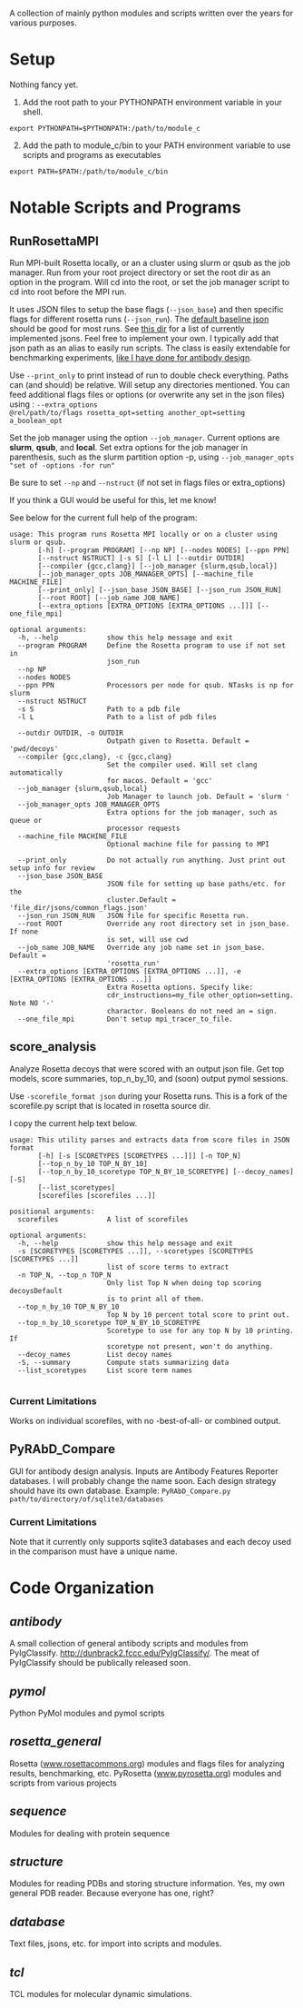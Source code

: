 
A collection of mainly python modules and scripts written over the years for various purposes.

# Setup

Nothing fancy yet.  

1) Add the root path to your PYTHONPATH environment variable in your shell. 

<code>export PYTHONPATH=$PYTHONPATH:/path/to/module_c</code>

2) Add the path to module_c/bin to your PATH environment variable to use scripts and programs as executables 

<code>export PATH=$PATH:/path/to/module_c/bin</code>

# Notable Scripts and Programs

## RunRosettaMPI

Run MPI-built Rosetta locally, or an a cluster using slurm or qsub as the job manager.  Run from your root project directory or set the root dir as an option in the program.  Will cd into the root, or set the job manager script to cd into root before the MPI run.

It uses JSON files to setup the base flags (<code>--json_base</code>) and then specific flags for different rosetta runs (<code>--json_run</code>).  The [default baseline json](https://github.com/SchiefLab/module_c/blob/master/rosetta_general/jsons/common_flags.json) should be good for most runs.  See [this dir](https://github.com/SchiefLab/module_c/tree/master/rosetta_general/jsons) for a list of currently implemented jsons.  Feel free to implement your own.  I typically add that json path as an alias to easily run scripts.  The class is easily extendable for benchmarking experiments, [like I have done for antibody design](https://github.com/SchiefLab/module_c/blob/master/bin/BenchmarkRAbD.py).

Use <code>--print_only</code> to print instead of run to double check everything.  Paths can (and should) be relative.  Will setup any directories mentioned.  You can feed additional flags files or options (or overwrite any set in the json files) using :     <code>--extra_options @rel/path/to/flags rosetta_opt=setting another_opt=setting a_boolean_opt</code>

Set the job manager using the option <code>--job_manager</code>. Current options are __slurm__, __qsub__, and __local__.  Set extra options for the job manager in parenthesis, such as the slurm partition option -p, using <code>--job_manager_opts "set of -options -for run"</code>

Be sure to set <code>--np</code> and <code>--nstruct</code> (if not set in flags files or extra_options)

If you think a GUI would be useful for this, let me know!

See below for the current full help of the program:


```
usage: This program runs Rosetta MPI locally or on a cluster using slurm or qsub.
       [-h] [--program PROGRAM] [--np NP] [--nodes NODES] [--ppn PPN]
       [--nstruct NSTRUCT] [-s S] [-l L] [--outdir OUTDIR]
       [--compiler {gcc,clang}] [--job_manager {slurm,qsub,local}]
       [--job_manager_opts JOB_MANAGER_OPTS] [--machine_file MACHINE_FILE]
       [--print_only] [--json_base JSON_BASE] [--json_run JSON_RUN]
       [--root ROOT] [--job_name JOB_NAME]
       [--extra_options [EXTRA_OPTIONS [EXTRA_OPTIONS ...]]] [--one_file_mpi]

optional arguments:
  -h, --help            show this help message and exit
  --program PROGRAM     Define the Rosetta program to use if not set in
                        json_run
  --np NP
  --nodes NODES
  --ppn PPN             Processors per node for qsub. NTasks is np for slurm
  --nstruct NSTRUCT
  -s S                  Path to a pdb file
  -l L                  Path to a list of pdb files
  
  --outdir OUTDIR, -o OUTDIR
                        Outpath given to Rosetta. Default = 'pwd/decoys'
  --compiler {gcc,clang}, -c {gcc,clang}
                        Set the compiler used. Will set clang automatically
                        for macos. Default = 'gcc'
  --job_manager {slurm,qsub,local}
                        Job Manager to launch job. Default = 'slurm '
  --job_manager_opts JOB_MANAGER_OPTS
                        Extra options for the job manager, such as queue or
                        processor requests
  --machine_file MACHINE_FILE
                        Optional machine file for passing to MPI
                        
  --print_only          Do not actually run anything. Just print out setup info for review
  --json_base JSON_BASE
                        JSON file for setting up base paths/etc. for the
                        cluster.Default = 'file_dir/jsons/common_flags.json'
  --json_run JSON_RUN   JSON file for specific Rosetta run.
  --root ROOT           Override any root directory set in json_base. If none
                        is set, will use cwd
  --job_name JOB_NAME   Override any job name set in json_base.  Default =
                        'rosetta_run'
  --extra_options [EXTRA_OPTIONS [EXTRA_OPTIONS ...]], -e [EXTRA_OPTIONS [EXTRA_OPTIONS ...]]
                        Extra Rosetta options. Specify like:
                        cdr_instructions=my_file other_option=setting.  Note NO '-'
                        charactor. Booleans do not need an = sign.
  --one_file_mpi        Don't setup mpi_tracer_to_file.
```

## score_analysis

Analyze Rosetta decoys that were scored with an output json file.  Get top models, score summaries, top_n_by_10, and (soon) output pymol sessions.

Use <code>-scorefile_format json</code> during your Rosetta runs.  This is a fork of the scorefile.py script that is located in rosetta source dir.   

I copy the current help text below.

```
usage: This utility parses and extracts data from score files in JSON format
       [-h] [-s [SCORETYPES [SCORETYPES ...]]] [-n TOP_N]
       [--top_n_by_10 TOP_N_BY_10]
       [--top_n_by_10_scoretype TOP_N_BY_10_SCORETYPE] [--decoy_names] [-S]
       [--list_scoretypes]
       [scorefiles [scorefiles ...]]

positional arguments:
  scorefiles            A list of scorefiles

optional arguments:
  -h, --help            show this help message and exit
  -s [SCORETYPES [SCORETYPES ...]], --scoretypes [SCORETYPES [SCORETYPES ...]]
                        list of score terms to extract
  -n TOP_N, --top_n TOP_N
                        Only list Top N when doing top scoring decoysDefault
                        is to print all of them.
  --top_n_by_10 TOP_N_BY_10
                        Top N by 10 percent total score to print out.
  --top_n_by_10_scoretype TOP_N_BY_10_SCORETYPE
                        Scoretype to use for any top N by 10 printing. If
                        scoretype not present, won't do anything.
  --decoy_names         List decoy names
  -S, --summary         Compute stats summarizing data
  --list_scoretypes     List score term names
  
```

### Current Limitations

Works on individual scorefiles, with no -best-of-all- or combined output.


## PyRAbD_Compare

GUI for antibody design analysis.  Inputs are Antibody Features Reporter databases.  I will probably change the name soon. Each design strategy should have its own database.  Example: <code>PyRAbD_Compare.py path/to/directory/of/sqlite3/databases</code>

### Current Limitations

Note that it currently only supports sqlite3 databases and each decoy used in the comparison must have a unique name.  


# Code Organization

## _antibody_

A small collection of general antibody scripts and modules from PyIgClassify.  http://dunbrack2.fccc.edu/PyIgClassify/.  The meat of PyIgClassify should be publically released soon.


## _pymol_

Python PyMol modules and pymol scripts


## _rosetta_general_

Rosetta (www.rosettacommons.org) modules and flags files for analyzing results, benchmarking, etc.  PyRosetta (www.pyrosetta.org) modules and scripts from various projects


## _sequence_

Modules for dealing with protein sequence


## _structure_

Modules for reading PDBs and storing structure information.  Yes, my own general PDB reader.  Because everyone has one, right?


## _database_

Text files, jsons, etc. for import into scripts and modules.


## _tcl_

TCL modules for molecular dynamic simulations.



